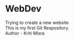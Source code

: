 # WebDev
Trying to create a new website
<br>
This is my first Git Respository.
<br>
Author - Kriti Misra
